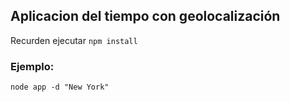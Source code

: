## Aplicacion del tiempo con geolocalización

Recurden ejecutar ``` npm install ```

### Ejemplo:
``` node app -d "New York" ```
